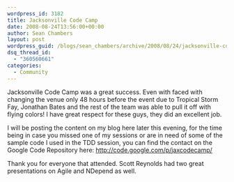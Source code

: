 ```yaml
---
wordpress_id: 3182
title: Jacksonville Code Camp
date: 2008-08-24T13:56:00+00:00
author: Sean Chambers
layout: post
wordpress_guid: /blogs/sean_chambers/archive/2008/08/24/jacksonville-code-camp.aspx
dsq_thread_id:
  - "360560661"
categories:
  - Community
---
```

Jacksonville Code Camp was a great success. Even with faced with changing the venue only 48 hours before the event due to Tropical Storm Fay, Jonathan Bates and the rest of the team was able to pull it off with flying colors! I have great respect for these guys, they did an excellent job.


  


I will be posting the content on my blog here later this evening, for the time being in case you missed one of my sessions or are in need of some of the sample code I used in the TDD session, you can find the contact on the Google Code Repository here: <http://code.google.com/p/jaxcodecamp/>


  


Thank you for everyone that attended. Scott Reynolds had two great presentations on Agile and NDepend as well.